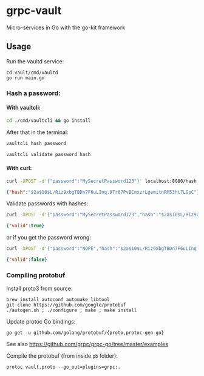 # grpc-vault

Micro-services in Go with the go-kit framework

## Usage

Run the vaultd service:

```
cd vault/cmd/vaultd
go run main.go
```

### Hash a password:

#### With vaultcli:

```bash
cd ./cmd/vaultcli && go install
```
After that in the terminal:

```bash
vaultcli hash password

vaultcli validate password hash
```

#### With curl:

```bash
curl -XPOST -d'{"password":"MySecretPassword123"}' localhost:8080/hash
```

```json
{"hash":"$2a$10$L/Riz9xbgTBDn7F6uLInq.9Tr67PvBCmxzrLgemitnRM53ht7LGpC"}
```

Validate passwords with hashes:

```bash
curl -XPOST -d'{"password":"MySecretPassword123","hash":"$2a$10$L/Riz9xbgTBDn7F6uLInq.9Tr67PvBCmxzrLgemitnRM53ht7LGpC"}' localhost:8080/validate
```

```json
{"valid":true}
```

or if you get the password wrong:

```bash
curl -XPOST -d'{"password":"NOPE","hash":"$2a$10$L/Riz9xbgTBDn7F6uLInq.9Tr67PvBCmxzrLgemitnRM53ht7LGpC"}' localhost:8080/validate
```

```json
{"valid":false}
```

### Compiling protobuf

Install proto3 from source:

```
brew install autoconf automake libtool
git clone https://github.com/google/protobuf
./autogen.sh ; ./configure ; make ; make install
```

Update protoc Go bindings:

```
go get -u github.com/golang/protobuf/{proto,protoc-gen-go}
```

See also https://github.com/grpc/grpc-go/tree/master/examples

Compile the protobuf (from inside `pb` folder):

```
protoc vault.proto --go_out=plugins=grpc:.
```


